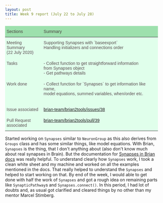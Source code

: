 ```yaml
---
layout: post
title: Week 9 report (July 22 to July 28)
---
```


<style type="text/css">
.tg  {border-collapse:collapse;border-color:#bbb;border-spacing:0;}
.tg td{background-color:#E0FFEB;border-color:#bbb;border-style:solid;border-width:0px;color:#594F4F;
  font-family:Arial, sans-serif;font-size:14px;overflow:hidden;padding:10px 5px;word-break:normal;}
.tg th{background-color:#9DE0AD;border-color:#bbb;border-style:solid;border-width:0px;color:#493F3F;
  font-family:Arial, sans-serif;font-size:14px;font-weight:normal;overflow:hidden;padding:10px 5px;word-break:normal;}
.tg .tg-0lax{text-align:left;vertical-align:top}
</style>
<table class="tg">
<thead>
  <tr>
    <th class="tg-0lax">Sections</th>
    <th class="tg-0lax">Summary</th>
  </tr>
</thead>
<tbody>
  <tr>
    <td class="tg-0lax">Meeting Summary<br>(22 July 2020)<br></td>
    <td class="tg-0lax">Supporting Synapses with `baseexport`<br>Handling initializers and connections order<br></td>
  </tr>
  <tr>
    <td class="tg-0lax">Tasks</td>
    <td class="tg-0lax"><span style="font-weight:400;font-style:normal;text-decoration:none">- Collect function to get straightforward information</span><br><span style="font-weight:400;font-style:normal;text-decoration:none">from Synapses object</span><br><span style="font-weight:400;font-style:normal;text-decoration:none">- Get pathways details</span><br></td>
  </tr>
  <tr>
    <td class="tg-0lax">Work done</td>
    <td class="tg-0lax">- Collect function for `Synapses` to get information like name,<br>model equations, summed variables, when/order etc.<br><br></td>
  </tr>
  <tr>
    <td class="tg-0lax">Issue associated</td>
    <td class="tg-0lax"><a href="https://github.com/brian-team/brian2tools/issues/38" target="_blank" rel="noopener noreferrer">brian-team/brian2tools/issues/38</a></td>
  </tr>
  <tr>
    <td class="tg-0lax">Pull Request<br>associated<br></td>
    <td class="tg-0lax"><a href="https://github.com/brian-team/brian2tools/pull/39" target="_blank" rel="noopener noreferrer">brian-team/brian2tools/pull/39</a></td>
  </tr>
</tbody>
</table>

Started working on `Synapses` similar to `NeuronGroup` as this also
derives from `Groups` class and has some similar things, like model equations. With Brian, `Synapses` is
the thing, that I don't anything about (also don't know much about real synapses in Brain). But the documentation for 
[Synapses in Brian docs](https://brian2.readthedocs.io/en/stable/user/synapses.html) was really
helpful. To understand clearly how `Synapses` work, I took a clean white sheet and my machine and
worked on all the examples mentioned in the docs. That really helped to understand the `Synapses` and
helped to start working on that.
By end of the week, I would able to get done with half the work of `Synapses` and got a rough 
idea on remaining parts like `SynapticPathway`s and `Synapses.connect()`. In this period, I had lot of doubts and,
as usual got clarified and cleared things by no other than my mentor Marcel Stimberg.
